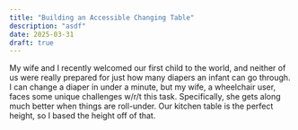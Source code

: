 ```yaml
---
title: "Building an Accessible Changing Table"
description: "asdf"
date: 2025-03-31
draft: true
---
```

My wife and I recently welcomed our first child to the world, and neither of us were really prepared for just how many diapers an infant can go through. I can change a diaper in under a minute, but my wife, a wheelchair user, faces some unique challenges w/r/t this task. Specifically, she gets along much better when things are roll-under. Our kitchen table is the perfect height, so I based the height off of that.
